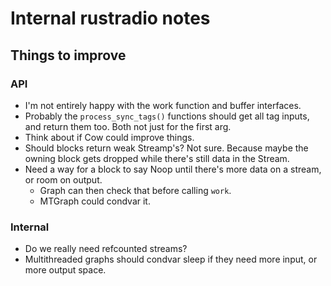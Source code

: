 # Internal rustradio notes

## Things to improve

### API

* I'm not entirely happy with the work function and buffer interfaces.
* Probably the `process_sync_tags()` functions should get all tag inputs, and
  return them too. Both not just for the first arg.
* Think about if Cow could improve things.
* Should blocks return weak Streamp's? Not sure. Because maybe the
  owning block gets dropped while there's still data in the Stream.
* Need a way for a block to say Noop until there's more data on a stream, or
  room on output.
  * Graph can then check that before calling `work`.
  * MTGraph could condvar it.

### Internal

* Do we really need refcounted streams?
* Multithreaded graphs should condvar sleep if they need more input, or more
  output space.
